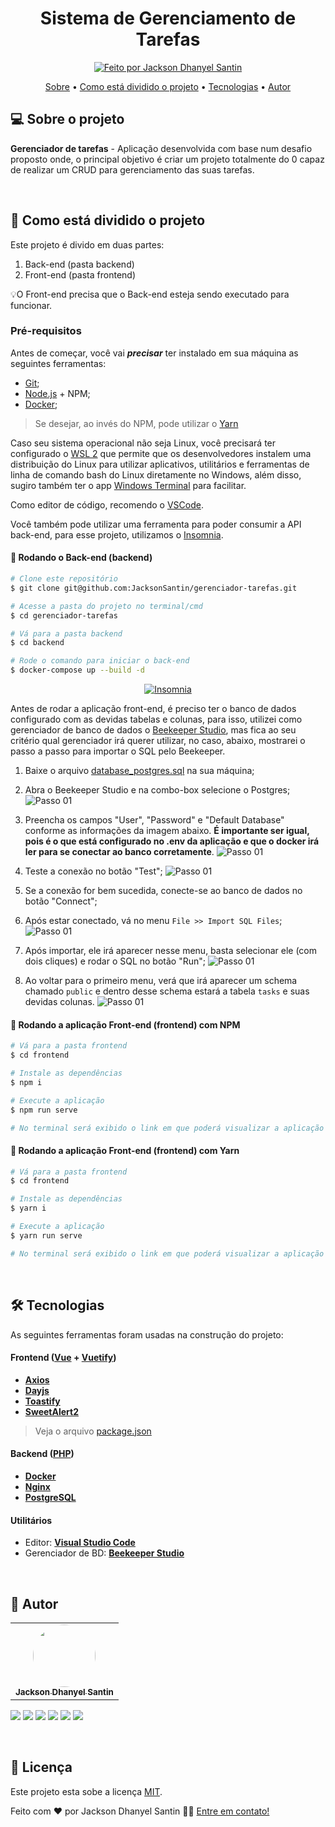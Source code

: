 <h1 align="center">
	Sistema de Gerenciamento de Tarefas
</h1>

<p align="center">
  <a href="https://curriculum-vitae-jacksonsantin.vercel.app">
    <img alt="Feito por Jackson Dhanyel Santin" src="https://img.shields.io/badge/feito%20por-Jackson-%238257E5">
  </a>
</p>

<p align="center">
 <a href="#-sobre-o-projeto">Sobre</a> •
 <a href="#-como-está-dividido-o-projeto">Como está dividido o projeto</a> •
 <a href="#-tecnologias">Tecnologias</a> •
 <a href="#-autor">Autor</a>
</p>

## 💻 Sobre o projeto

**Gerenciador de tarefas** - Aplicação desenvolvida com base num desafio proposto onde, o principal objetivo é criar um projeto totalmente do 0 capaz de realizar um CRUD para gerenciamento das suas tarefas.

<br>

## 🚀 Como está dividido o projeto

Este projeto é divido em duas partes:

1. Back-end (pasta backend)
2. Front-end (pasta frontend)

💡O Front-end precisa que o Back-end esteja sendo executado para funcionar.

### Pré-requisitos

Antes de começar, você vai **_precisar_** ter instalado em sua máquina as seguintes ferramentas:

- [Git](https://git-scm.com);
- [Node.js](https://nodejs.org/en/) + NPM;
- [Docker](https://www.docker.com/);

> Se desejar, ao invés do NPM, pode utilizar o [Yarn](https://classic.yarnpkg.com/lang/en/docs/install/#windows-stable)

Caso seu sistema operacional não seja Linux, você precisará ter configurado o [WSL 2](https://learn.microsoft.com/pt-br/windows/wsl/install) que permite que os desenvolvedores instalem uma distribuição do Linux para utilizar aplicativos, utilitários e ferramentas de linha de comando bash do Linux diretamente no Windows, além disso, sugiro também ter o app [Windows Terminal](https://www.microsoft.com/store/productId/9N0DX20HK701?ocid=pdpshare) para facilitar.

Como editor de código, recomendo o [VSCode](https://code.visualstudio.com/).

Você também pode utilizar uma ferramenta para poder consumir a API back-end, para esse projeto, utilizamos o [Insomnia](https://insomnia.rest/).

#### 🎲 Rodando o Back-end (backend)

```bash
# Clone este repositório
$ git clone git@github.com:JacksonSantin/gerenciador-tarefas.git

# Acesse a pasta do projeto no terminal/cmd
$ cd gerenciador-tarefas

# Vá para a pasta backend
$ cd backend

# Rode o comando para iniciar o back-end
$ docker-compose up --build -d
```

<p align="center">
  <a href="https://github.com/JacksonSantin/gerenciador-tarefas/blob/main/backend/insomnia/Insomnia_2024-07-16_desafio_objetiva.json" target="_blank"><img src="https://insomnia.rest/images/run.svg" alt="Insomnia"></a>
</p>

Antes de rodar a aplicação front-end, é preciso ter o banco de dados configurado com as devidas tabelas e colunas, para isso, utilizei como gerenciador de banco de dados o [Beekeeper Studio](https://www.beekeeperstudio.io/), mas fica ao seu critério qual gerenciador irá querer utilizar, no caso, abaixo, mostrarei o passo a passo para importar o SQL pelo Beekeeper.

1. Baixe o arquivo [database_postgres.sql](https://github.com/JacksonSantin/gerenciador-tarefas/blob/main/backend/script_bd/database_postgres.sql) na sua máquina;
2. Abra o Beekeeper Studio e na combo-box selecione o Postgres;
   <img src="./images/beekeeper_studio_primeiro_passo.png" alt="Passo 01">

3. Preencha os campos "User", "Password" e "Default Database" conforme as informações da imagem abaixo. **É importante ser igual, pois é o que está configurado no .env da aplicação e que o docker irá ler para se conectar ao banco corretamente**.
   <img src="./images/beekeeper_studio_segundo_passo.png" alt="Passo 01">

4. Teste a conexão no botão "Test";
   <img src="./images/beekeeper_studio_terceiro_passo.png" alt="Passo 01">
5. Se a conexão for bem sucedida, conecte-se ao banco de dados no botão "Connect";
6. Após estar conectado, vá no menu `File >> Import SQL Files`;
   <img src="./images/beekeeper_studio_quarto_passo.png" alt="Passo 01">
7. Após importar, ele irá aparecer nesse menu, basta selecionar ele (com dois cliques) e rodar o SQL no botão "Run";
   <img src="./images/beekeeper_studio_quinto_passo.png" alt="Passo 01">
8. Ao voltar para o primeiro menu, verá que irá aparecer um schema chamado `public` e dentro desse schema estará a tabela `tasks` e suas devidas colunas.
   <img src="./images/beekeeper_studio_sexto_passo.png" alt="Passo 01">

#### 🧭 Rodando a aplicação Front-end (frontend) com NPM

```bash
# Vá para a pasta frontend
$ cd frontend

# Instale as dependências
$ npm i

# Execute a aplicação
$ npm run serve

# No terminal será exibido o link em que poderá visualizar a aplicação front-end rodando, geralmente na http://localhost:8080, mas pode variar se já estiver com essa porta ocupada.
```

#### 🧭 Rodando a aplicação Front-end (frontend) com Yarn

```bash
# Vá para a pasta frontend
$ cd frontend

# Instale as dependências
$ yarn i

# Execute a aplicação
$ yarn run serve

# No terminal será exibido o link em que poderá visualizar a aplicação front-end rodando, geralmente na http://localhost:8080, mas pode variar se já estiver com essa porta ocupada.
```

<br>

## 🛠 Tecnologias

As seguintes ferramentas foram usadas na construção do projeto:

#### **Frontend** ([Vue](https://vuejs.org/) + [Vuetify](https://vuetifyjs.com/en/))

- **[Axios](https://github.com/axios/axios)**
- **[Dayjs](https://day.js.org/)**
- **[Toastify](https://apvarun.github.io/toastify-js/)**
- **[SweetAlert2](https://sweetalert2.github.io/)**

> Veja o arquivo [package.json](https://github.com/JacksonSantin/gerenciador-tarefas/blob/main/frontend/package.json)

#### **Backend** ([PHP](https://www.php.net/))

- **[Docker](https://www.docker.com/)**
- **[Nginx](https://nginx.org/en/)**
- **[PostgreSQL](https://www.postgresql.org/)**

#### **Utilitários**

- Editor: **[Visual Studio Code](https://code.visualstudio.com/)**
- Gerenciador de BD: **[Beekeeper Studio](https://www.beekeeperstudio.io/)**

<br>

## 🦸 Autor

<table>
  <tr>
    <td align="center"><a href="https://about-me-jacksonsantin.vercel.app/"><img style="border-radius: 50%;" src="https://avatars.githubusercontent.com/u/30778051?v=4" width="100px;" alt=""/><br /><sub><b>Jackson Dhanyel Santin</b></sub></a></td>
  </tr>
</table>

<a href="https://instagram.com/jackson_santin" target="_blank"><img src="https://img.shields.io/badge/-Instagram-%23E4405F?style=for-the-badge&logo=instagram&logoColor=white" target="_blank"></a>
<a href="https://twitter.com/dhanyeljack" target="_blank"><img src="https://img.shields.io/badge/Twitter-1d9bf0?style=for-the-badge&logo=twitter&logoColor=white" target="_blank"></a>
<a href="https://fb.com/jackson.santin.52" target="_blank"><img src="https://img.shields.io/badge/Facebook-1877f2?style=for-the-badge&logo=facebook&logoColor=white" target="_blank"></a>
<a href = "mailto:jackdhanyelsn@gmail.com"><img src="https://img.shields.io/badge/-Gmail-%23333?style=for-the-badge&logo=gmail&logoColor=white" target="_blank"></a>
<a href="https://www.linkedin.com/in/jackson-dhanyel-santin" target="_blank"><img src="https://img.shields.io/badge/-LinkedIn-%230077B5?style=for-the-badge&logo=linkedin&logoColor=white" target="_blank"></a>
<a href="https://about-me-jacksonsantin.vercel.app/" target="_blank"><img src="https://img.shields.io/badge/-About Me-333333?style=for-the-badge&logo=web&logoColor=white" target="_blank"></a>

<br>

## 📝 Licença

Este projeto esta sobe a licença [MIT](https://github.com/JacksonSantin/gerenciador-tarefas/blob/main/LICENSE).

Feito com ❤️ por Jackson Dhanyel Santin 👋🏽 [Entre em contato!](https://about-me-jacksonsantin.vercel.app)

